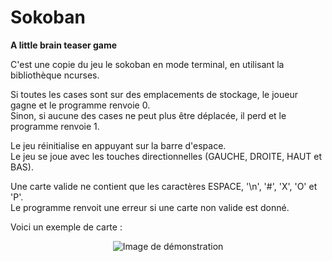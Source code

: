 # Sokoban
__A little brain teaser game__

C'est une copie du jeu le sokoban en mode terminal, en utilisant la bibliothèque ncurses.

Si toutes les cases sont sur des emplacements de stockage, le joueur gagne et le programme renvoie 0.  
Sinon, si aucune des cases ne peut plus être déplacée, il perd et le programme renvoie 1.

Le jeu réinitialise en appuyant sur la barre d'espace.  
Le jeu se joue avec les touches directionnelles (GAUCHE, DROITE, HAUT et BAS).

Une carte valide ne contient que les caractères ESPACE, '\n', '#', 'X', 'O' et 'P'.  
Le programme renvoit une erreur si une carte non valide est donné.

Voici un exemple de carte :
<p align="center">
  <img src="https://github.com/RainproDash/Sokoban/assets/91848714/dbe6e112-233f-4f9f-9f95-948e4039709d" alt="Image de démonstration">
</p>

